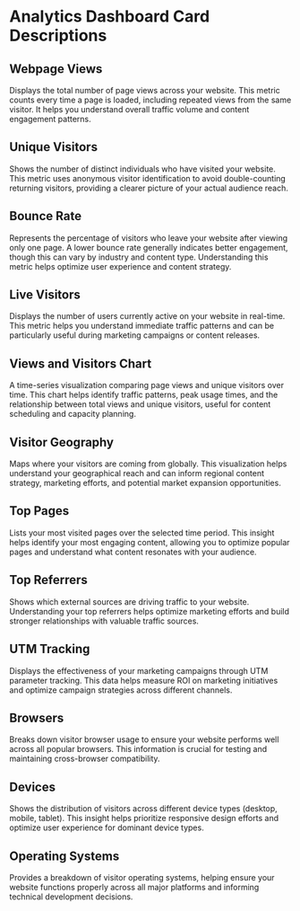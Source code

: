 # Analytics Dashboard Card Descriptions

## Webpage Views
Displays the total number of page views across your website. This metric counts every time a page is loaded, including repeated views from the same visitor. It helps you understand overall traffic volume and content engagement patterns.

## Unique Visitors
Shows the number of distinct individuals who have visited your website. This metric uses anonymous visitor identification to avoid double-counting returning visitors, providing a clearer picture of your actual audience reach.

## Bounce Rate
Represents the percentage of visitors who leave your website after viewing only one page. A lower bounce rate generally indicates better engagement, though this can vary by industry and content type. Understanding this metric helps optimize user experience and content strategy.

## Live Visitors
Displays the number of users currently active on your website in real-time. This metric helps you understand immediate traffic patterns and can be particularly useful during marketing campaigns or content releases.

## Views and Visitors Chart
A time-series visualization comparing page views and unique visitors over time. This chart helps identify traffic patterns, peak usage times, and the relationship between total views and unique visitors, useful for content scheduling and capacity planning.

## Visitor Geography
Maps where your visitors are coming from globally. This visualization helps understand your geographical reach and can inform regional content strategy, marketing efforts, and potential market expansion opportunities.

## Top Pages
Lists your most visited pages over the selected time period. This insight helps identify your most engaging content, allowing you to optimize popular pages and understand what content resonates with your audience.

## Top Referrers
Shows which external sources are driving traffic to your website. Understanding your top referrers helps optimize marketing efforts and build stronger relationships with valuable traffic sources.

## UTM Tracking
Displays the effectiveness of your marketing campaigns through UTM parameter tracking. This data helps measure ROI on marketing initiatives and optimize campaign strategies across different channels.

## Browsers
Breaks down visitor browser usage to ensure your website performs well across all popular browsers. This information is crucial for testing and maintaining cross-browser compatibility.

## Devices
Shows the distribution of visitors across different device types (desktop, mobile, tablet). This insight helps prioritize responsive design efforts and optimize user experience for dominant device types.

## Operating Systems
Provides a breakdown of visitor operating systems, helping ensure your website functions properly across all major platforms and informing technical development decisions. 